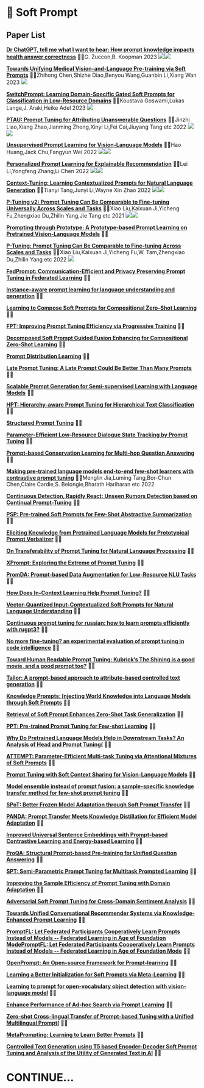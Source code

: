 # 📄 Soft Prompt

## Paper List

[**Dr ChatGPT, tell me what I want to hear: How prompt knowledge impacts health answer correctness**](https://doi.org/10.48550/arXiv.2302.13793) 👨‍🎓G. Zuccon,B. Koopman 2023 ![](https://img.shields.io/badge/pub-2023--02--23-green)![](https://img.shields.io/badge/cite-1-red)

[**Towards Unifying Medical Vision-and-Language Pre-training via Soft Prompts**](https://doi.org/10.48550/arXiv.2302.08958) 👨‍🎓Zhihong Chen,Shizhe Diao,Benyou Wang,Guanbin Li,Xiang Wan 2023 ![](https://img.shields.io/badge/pub-2023--02--17-green)

[**SwitchPrompt: Learning Domain-Specific Gated Soft Prompts for Classification in Low-Resource Domains**](https://doi.org/10.48550/arXiv.2302.06868) 👨‍🎓Koustava Goswami,Lukas Lange,J. Araki,Heike Adel 2023 ![](https://img.shields.io/badge/pub-2023--02--14-green)

[**PTAU: Prompt Tuning for Attributing Unanswerable Questions**](https://doi.org/10.1145/3477495.3532048) 👨‍🎓Jinzhi Liao,Xiang Zhao,Jianming Zheng,Xinyi Li,Fei Cai,Jiuyang Tang etc 2022 ![](https://img.shields.io/badge/pub-2022--07--06-green)![](https://img.shields.io/badge/cite-2-red)

[**Unsupervised Prompt Learning for Vision-Language Models**](https://doi.org/10.48550/arXiv.2204.03649) 👨‍🎓Hao Huang,Jack Chu,Fangyun Wei 2022 ![](https://img.shields.io/badge/pub-2022--04--07-green)![](https://img.shields.io/badge/cite-17-red)

[**Personalized Prompt Learning for Explainable Recommendation**](https://arxiv.org/abs/2302.135402202.07371) 👨‍🎓Lei Li,Yongfeng Zhang,Li Chen 2022 ![](https://img.shields.io/badge/pub-2022--02--15-green)![](https://img.shields.io/badge/cite-10-red)

[**Context-Tuning: Learning Contextualized Prompts for Natural Language Generation**](https://arxiv.org/abs/2302.135402201.08670) 👨‍🎓Tianyi Tang,Junyi Li,Wayne Xin Zhao 2022 ![](https://img.shields.io/badge/pub-2022--01--21-green)![](https://img.shields.io/badge/cite-9-red)

[**P-Tuning v2: Prompt Tuning Can Be Comparable to Fine-tuning Universally Across Scales and Tasks**](https://arxiv.org/abs/2302.135402110.07602) 👨‍🎓Xiao Liu,Kaixuan Ji,Yicheng Fu,Zhengxiao Du,Zhilin Yang,Jie Tang etc 2021 ![](https://img.shields.io/badge/pub-2021--10--14-green)![](https://img.shields.io/badge/cite-148-red)

[**Prompting through Prototype: A Prototype-based Prompt Learning on Pretrained Vision-Language Models**](https://arxiv.org/abs/2302.135402210.10841) 👨‍🎓 

[**P-Tuning: Prompt Tuning Can Be Comparable to Fine-tuning Across Scales and Tasks**](https://doi.org/10.18653/v1/2022.acl-short.8) 👨‍🎓Xiao Liu,Kaixuan Ji,Yicheng Fu,W. Tam,Zhengxiao Du,Zhilin Yang etc 2022 ![](https://img.shields.io/badge/cite-45-red)

[**FedPrompt: Communication-Efficient and Privacy Preserving Prompt Tuning in Federated Learning**](https://arxiv.org/abs/2302.135402208.12268) 👨‍🎓 

[**Instance-aware prompt learning for language understanding and generation**](https://arxiv.org/abs/2302.135402201.07126) 👨‍🎓 

[**Learning to Compose Soft Prompts for Compositional Zero-Shot Learning**](https://arxiv.org/abs/2302.135402204.03574) 👨‍🎓 

[**FPT: Improving Prompt Tuning Efficiency via Progressive Training**](https://arxiv.org/abs/2302.135402211.06840) 👨‍🎓 

[**Decomposed Soft Prompt Guided Fusion Enhancing for Compositional Zero-Shot Learning**](https://arxiv.org/abs/2302.135402211.10681) 👨‍🎓 

[**Prompt Distribution Learning**](https://arxiv.org/abs/2302.135402205.03340) 👨‍🎓 

[**Late Prompt Tuning: A Late Prompt Could Be Better Than Many Prompts**](https://arxiv.org/abs/2302.135402210.11292) 👨‍🎓 

[**Scalable Prompt Generation for Semi-supervised Learning with Language Models**](https://arxiv.org/abs/2302.135402302.09236) 👨‍🎓 

[**HPT: Hierarchy-aware Prompt Tuning for Hierarchical Text Classification**](https://arxiv.org/abs/2302.135402204.13413) 👨‍🎓 

[**Structured Prompt Tuning**](https://arxiv.org/abs/2302.135402205.12309) 👨‍🎓 

[**Parameter-Efficient Low-Resource Dialogue State Tracking by Prompt Tuning**](https://arxiv.org/abs/2302.135402301.10915) 👨‍🎓 

[**Prompt-based Conservation Learning for Multi-hop Question Answering**](https://arxiv.org/abs/2302.135402209.06923) 👨‍🎓 

[**Making pre-trained language models end-to-end few-shot learners with contrastive prompt tuning**](https://doi.org/10.1145/3539597.3570398) 👨‍🎓Menglin Jia,Luming Tang,Bor-Chun Chen,Claire Cardie,S. Belongie,Bharath Hariharan etc 2022 

[**Continuous Detection, Rapidly React: Unseen Rumors Detection based on Continual Prompt-Tuning**](https://arxiv.org/abs/2302.135402203.11720) 👨‍🎓 

[**PSP: Pre-trained Soft Prompts for Few-Shot Abstractive Summarization**](https://arxiv.org/abs/2302.135402204.04413) 👨‍🎓 

[**Eliciting Knowledge from Pretrained Language Models for Prototypical Prompt Verbalizer**](https://doi.org/10.1007/978-3-031-15931-2_19) 👨‍🎓 

[**On Transferability of Prompt Tuning for Natural Language Processing**](https://doi.org/10.18653/v1/2022.naacl-main.290) 👨‍🎓 

[**XPrompt: Exploring the Extreme of Prompt Tuning**](https://arxiv.org/abs/2302.135402210.04457) 👨‍🎓 

[**PromDA: Prompt-based Data Augmentation for Low-Resource NLU Tasks**](https://arxiv.org/abs/2302.135402202.12499) 👨‍🎓 

[**How Does In-Context Learning Help Prompt Tuning?**](https://doi.org/10.48550/arXiv.2302.11521) 👨‍🎓 

[**Vector-Quantized Input-Contextualized Soft Prompts for Natural Language Understanding**](https://arxiv.org/abs/2302.135402205.11024) 👨‍🎓 

[**Continuous prompt tuning for russian: how to learn prompts efficiently with rugpt3?**](https://doi.org/10.1007/978-3-031-15168-2_3) 👨‍🎓 

[**No more fine-tuning? an experimental evaluation of prompt tuning in code intelligence**](https://arxiv.org/abs/2302.135402207.11680) 👨‍🎓 

[**Toward Human Readable Prompt Tuning: Kubrick’s The Shining is a good movie, and a good prompt too?**](https://arxiv.org/abs/2302.135402212.10539) 👨‍🎓 

[**Tailor: A prompt-based approach to attribute-based controlled text generation**](https://arxiv.org/abs/2302.135402204.13362) 👨‍🎓 

[**Knowledge Prompts: Injecting World Knowledge into Language Models through Soft Prompts**](https://arxiv.org/abs/2302.135402210.04726) 👨‍🎓 

[**Retrieval of Soft Prompt Enhances Zero-Shot Task Generalization**](https://arxiv.org/abs/2302.135402210.03029) 👨‍🎓 

[**PPT: Pre-trained Prompt Tuning for Few-shot Learning**](https://arxiv.org/abs/2302.135402109.04332) 👨‍🎓 

[**Why Do Pretrained Language Models Help in Downstream Tasks? An Analysis of Head and Prompt Tuning(**](https://arxiv.org/abs/2302.135402106.09226) 👨‍🎓 

[**ATTEMPT: Parameter-Efficient Multi-task Tuning via Attentional Mixtures of Soft Prompts**](https://arxiv.org/abs/2302.135402205.11961) 👨‍🎓 

[**Prompt Tuning with Soft Context Sharing for Vision-Language Models**](https://arxiv.org/abs/2302.135402208.13474) 👨‍🎓 

[**Model ensemble instead of prompt fusion: a sample-specific knowledge transfer method for few-shot prompt tuning**](https://arxiv.org/abs/2302.135402210.12587) 👨‍🎓 

[**SPoT: Better Frozen Model Adaptation through Soft Prompt Transfer**](https://arxiv.org/abs/2302.135402110.07904) 👨‍🎓 

[**PANDA: Prompt Transfer Meets Knowledge Distillation for Efficient Model Adaptation**](https://arxiv.org/abs/2302.135402208.10160) 👨‍🎓 

[**Improved Universal Sentence Embeddings with Prompt-based Contrastive Learning and Energy-based Learning**](https://arxiv.org/abs/2302.135402203.06875) 👨‍🎓 

[**ProQA: Structural Prompt-based Pre-training for Unified Question Answering**](https://arxiv.org/abs/2302.135402205.04040) 👨‍🎓 

[**SPT: Semi-Parametric Prompt Tuning for Multitask Prompted Learning**](https://arxiv.org/abs/2302.135402212.10929) 👨‍🎓 

[**Improving the Sample Efficiency of Prompt Tuning with Domain Adaptation**](https://arxiv.org/abs/2302.135402210.02952) 👨‍🎓 

[**Adversarial Soft Prompt Tuning for Cross-Domain Sentiment Analysis**](https://doi.org/10.18653/v1/2022.acl-long.174) 👨‍🎓 

[**Towards Unified Conversational Recommender Systems via Knowledge-Enhanced Prompt Learning**](https://arxiv.org/abs/2302.135402202.09363) 👨‍🎓 

[**PromptFL: Let Federated Participants Cooperatively Learn Prompts Instead of Models -- Federated Learning in Age of Foundation ModePromptFL: Let Federated Participants Cooperatively Learn Prompts Instead of Models -- Federated Learning in Age of Foundation Mode**](https://arxiv.org/abs/2302.135402208.11625) 👨‍🎓 

[**OpenPrompt: An Open-source Framework for Prompt-learning**](https://arxiv.org/abs/2302.135402111.01998) 👨‍🎓 

[**Learning a Better Initialization for Soft Prompts via Meta-Learning**](https://arxiv.org/abs/2302.135402205.12471) 👨‍🎓 

[**Learning to prompt for open-vocabulary object detection with vision-language model**](https://arxiv.org/abs/2302.135402203.14940) 👨‍🎓 

[**Enhance Performance of Ad-hoc Search via Prompt Learning**](https://doi.org/10.1007/978-3-031-24755-2_3) 👨‍🎓 

[**Zero-shot Cross-lingual Transfer of Prompt-based Tuning with a Unified Multilingual Prompt(**](https://arxiv.org/abs/2302.135402202.11451) 👨‍🎓 

[**MetaPrompting: Learning to Learn Better Prompts**](https://arxiv.org/abs/2302.135402209.11486) 👨‍🎓 

[**Controlled Text Generation using T5 based Encoder-Decoder Soft Prompt Tuning and Analysis of the Utility of Generated Text in AI**](https://arxiv.org/abs/2302.135402212.02924) 👨‍🎓 


# CONTINUE...
